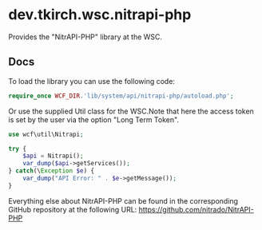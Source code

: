 # dev.tkirch.wsc.nitrapi-php

Provides the "NitrAPI-PHP" library at the WSC.

## Docs

To load the library you can use the following code:

```PHP
require_once WCF_DIR.'lib/system/api/nitrapi-php/autoload.php';
```

Or use the supplied Util class for the WSC.Note that here the access token is set by the user via the option "Long Term Token".

```PHP
use wcf\util\Nitrapi;

try {
    $api = Nitrapi();
    var_dump($api->getServices());
} catch(\Exception $e) {
    var_dump("API Error: " . $e->getMessage());
}
```

Everything else about NitrAPI-PHP can be found in the corresponding GitHub repository at the following URL:
https://github.com/nitrado/NitrAPI-PHP
